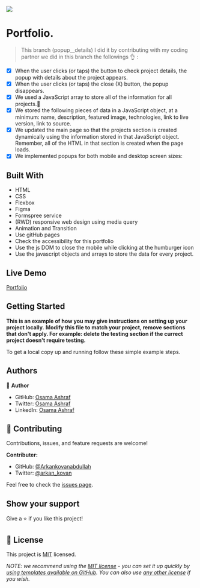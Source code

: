 ![](https://img.shields.io/badge/Microverse-blueviolet)

# Portfolio.

> This branch (popup__details) I did it by contributing with my coding partner we did in this branch the followings 👌 :

- [x] When the user clicks (or taps) the button to check project details, the popup with details about the project appears.
- [x] When the user clicks (or taps) the close (X) button, the popup disappears.
- [x] We used a JavaScript array to store all of the information for all projects.💯
- [x] We stored the following pieces of data in a JavaScript object, at a minimum: name, description, featured image, technologies, link to live version, link to source.
- [x] We updated the main page so that the projects section is created dynamically using the information stored in that JavaScript object. Remember, all of the HTML in that section is created when the page loads.
- [x] We implemented popups for both mobile and desktop screen sizes:
## Built With

- HTML
- CSS
- Flexbox
- Figma
- Formspree service
- (RWD) responsive web design using media query
- Animation and Transition
- Use gitHub pages
- Check the accessibility for this portfolio
- Use the js DOM to close the mobile while clicking at the humburger icon
- Use the javascript objects and arrays to store the data for every project.



## Live Demo


[Portfolio]( https://osamaashraf6.github.io/portfolio/)


## Getting Started

**This is an example of how you may give instructions on setting up your project locally.**
**Modify this file to match your project, remove sections that don't apply. For example: delete the testing section if the currect project doesn't require testing.**


To get a local copy up and running follow these simple example steps.



## Authors

👤 **Author**

- GitHub: [Osama Ashraf](https://github.com/osamaashraf6)
- Twitter: [Osama Ashraf](https://twitter.com/OsamaAshraf578?t=l75KjrhQgK4h-vSPfgk1gA&s=08)
- LinkedIn: [Osama Ashraf](https://www.linkedin.com/in/osama-salem-2a046b203)



## 🤝 Contributing

Contributions, issues, and feature requests are welcome!


**Contributer:** 
- GitHub: [@Arkankovanabdullah](https://github.com/Arkankovanabdullah)
- Twitter: [@arkan_kovan](https://twitter.com/Arkan_kovan)

Feel free to check the [issues page](../../issues/).

## Show your support

Give a ⭐️ if you like this project!



## 📝 License

This project is [MIT](./LICENSE) licensed.

_NOTE: we recommend using the [MIT license](https://choosealicense.com/licenses/mit/) - you can set it up quickly by [using templates available on GitHub](https://docs.github.com/en/communities/setting-up-your-project-for-healthy-contributions/adding-a-license-to-a-repository). You can also use [any other license](https://choosealicense.com/licenses/) if you wish._
